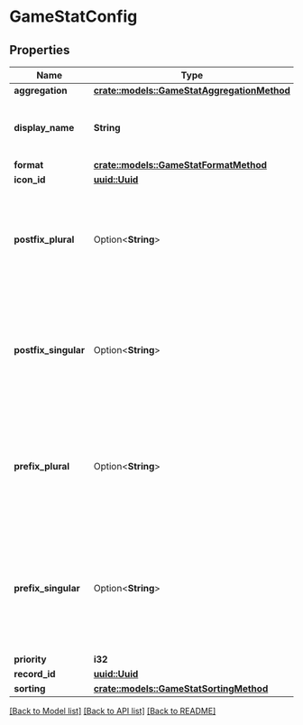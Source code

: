# GameStatConfig

## Properties

Name | Type | Description | Notes
------------ | ------------- | ------------- | -------------
**aggregation** | [**crate::models::GameStatAggregationMethod**](GameStatAggregationMethod.md) |  | 
**display_name** | **String** | Represent a resource's readable display name. | 
**format** | [**crate::models::GameStatFormatMethod**](GameStatFormatMethod.md) |  | 
**icon_id** | [**uuid::Uuid**](uuid::Uuid.md) |  | 
**postfix_plural** | Option<**String**> | A string appended to the end of a game statistic's value that is not exactly 1. Example: 45 **dollars**. | [optional]
**postfix_singular** | Option<**String**> | A string appended to the end of a singular game statistic's value. Example: 1 **dollar**. | [optional]
**prefix_plural** | Option<**String**> | A string prepended to the beginning of a game statistic's value that is not exactly 1. Example: **values** 45. | [optional]
**prefix_singular** | Option<**String**> | A string appended to the beginning of a singular game statistic's value. Example: **value** 1. | [optional]
**priority** | **i32** |  | 
**record_id** | [**uuid::Uuid**](uuid::Uuid.md) |  | 
**sorting** | [**crate::models::GameStatSortingMethod**](GameStatSortingMethod.md) |  | 

[[Back to Model list]](../README.md#documentation-for-models) [[Back to API list]](../README.md#documentation-for-api-endpoints) [[Back to README]](../README.md)


